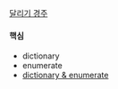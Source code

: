 [달리기 경주](https://school.programmers.co.kr/learn/courses/30/lessons/178871?language=python3)

#### 핵심

- dictionary
- enumerate
- [dictionary & enumerate](https://velog.io/@maantano/Python-Dictionary-Enumerate)
